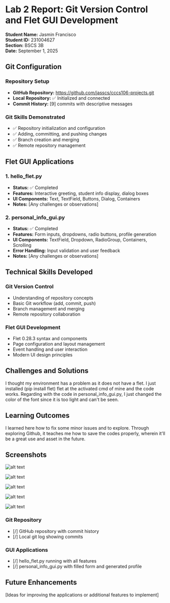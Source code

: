 # Lab 2 Report: Git Version Control and Flet GUI Development

**Student Name:** Jasmin Francisco\
**Student ID:** 231004627\
**Section:** BSCS 3B\
**Date:** September 1, 2025

## Git Configuration

### Repository Setup
- **GitHub Repository:** https://github.com/jasscs/cccs106-projects.git
- **Local Repository:** ✅ Initialized and connected
- **Commit History:** [9] commits with descriptive messages

### Git Skills Demonstrated
- ✅ Repository initialization and configuration
- ✅ Adding, committing, and pushing changes
- ✅ Branch creation and merging
- ✅ Remote repository management

## Flet GUI Applications

### 1. hello_flet.py
- **Status:** ✅ Completed
- **Features:** Interactive greeting, student info display, dialog boxes
- **UI Components:** Text, TextField, Buttons, Dialog, Containers
- **Notes:** [Any challenges or observations]

### 2. personal_info_gui.py
- **Status:** ✅ Completed
- **Features:** Form inputs, dropdowns, radio buttons, profile generation
- **UI Components:** TextField, Dropdown, RadioGroup, Containers, Scrolling
- **Error Handling:** Input validation and user feedback
- **Notes:** [Any challenges or observations]

## Technical Skills Developed

### Git Version Control
- Understanding of repository concepts
- Basic Git workflow (add, commit, push)
- Branch management and merging
- Remote repository collaboration

### Flet GUI Development
- Flet 0.28.3 syntax and components
- Page configuration and layout management
- Event handling and user interaction
- Modern UI design principles

## Challenges and Solutions

I thought my environment has a problem as it does not have a flet. I just installed (pip install flet) flet at the activated cmd of mine and the code works.
Regarding with the code in personal_info_gui.py, I just changed the color of the font since it is too light and can't be seen. 

## Learning Outcomes

I learned here how to fix some minor issues and to explore. Through exploring Github, it teaches me how to save the codes properly, wherein it'll be a great use and asset in the future.

## Screenshots
![alt text](flet_installed.png)

![alt text](perso_info.png)

![alt text](perso_info_prof.png)

![alt text](flet.png)

![alt text](flet_appinfo.png)


### Git Repository
- [/] GitHub repository with commit history
- [/] Local git log showing commits

### GUI Applications
- [/] hello_flet.py running with all features
- [/] personal_info_gui.py with filled form and generated profile

## Future Enhancements

[Ideas for improving the applications or additional features to implement]